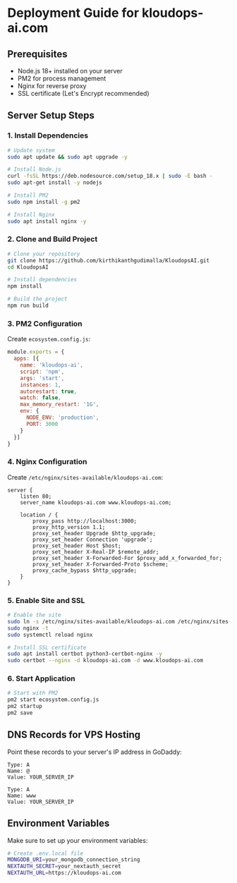 # Deployment Guide for kloudops-ai.com

## Prerequisites
- Node.js 18+ installed on your server
- PM2 for process management
- Nginx for reverse proxy
- SSL certificate (Let's Encrypt recommended)

## Server Setup Steps

### 1. Install Dependencies
```bash
# Update system
sudo apt update && sudo apt upgrade -y

# Install Node.js
curl -fsSL https://deb.nodesource.com/setup_18.x | sudo -E bash -
sudo apt-get install -y nodejs

# Install PM2
sudo npm install -g pm2

# Install Nginx
sudo apt install nginx -y
```

### 2. Clone and Build Project
```bash
# Clone your repository
git clone https://github.com/kirthikanthgudimalla/KloudopsAI.git
cd KloudopsAI

# Install dependencies
npm install

# Build the project
npm run build
```

### 3. PM2 Configuration
Create `ecosystem.config.js`:
```javascript
module.exports = {
  apps: [{
    name: 'kloudops-ai',
    script: 'npm',
    args: 'start',
    instances: 1,
    autorestart: true,
    watch: false,
    max_memory_restart: '1G',
    env: {
      NODE_ENV: 'production',
      PORT: 3000
    }
  }]
}
```

### 4. Nginx Configuration
Create `/etc/nginx/sites-available/kloudops-ai.com`:
```nginx
server {
    listen 80;
    server_name kloudops-ai.com www.kloudops-ai.com;

    location / {
        proxy_pass http://localhost:3000;
        proxy_http_version 1.1;
        proxy_set_header Upgrade $http_upgrade;
        proxy_set_header Connection 'upgrade';
        proxy_set_header Host $host;
        proxy_set_header X-Real-IP $remote_addr;
        proxy_set_header X-Forwarded-For $proxy_add_x_forwarded_for;
        proxy_set_header X-Forwarded-Proto $scheme;
        proxy_cache_bypass $http_upgrade;
    }
}
```

### 5. Enable Site and SSL
```bash
# Enable the site
sudo ln -s /etc/nginx/sites-available/kloudops-ai.com /etc/nginx/sites-enabled/
sudo nginx -t
sudo systemctl reload nginx

# Install SSL certificate
sudo apt install certbot python3-certbot-nginx -y
sudo certbot --nginx -d kloudops-ai.com -d www.kloudops-ai.com
```

### 6. Start Application
```bash
# Start with PM2
pm2 start ecosystem.config.js
pm2 startup
pm2 save
```

## DNS Records for VPS Hosting
Point these records to your server's IP address in GoDaddy:

```
Type: A
Name: @
Value: YOUR_SERVER_IP

Type: A
Name: www
Value: YOUR_SERVER_IP
```

## Environment Variables
Make sure to set up your environment variables:
```bash
# Create .env.local file
MONGODB_URI=your_mongodb_connection_string
NEXTAUTH_SECRET=your_nextauth_secret
NEXTAUTH_URL=https://kloudops-ai.com
```
